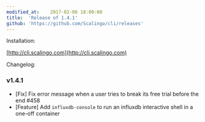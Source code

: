 ```yaml
---
modified_at:	2017-02-06 18:00:00
title:	'Release of 1.4.1'
github: 'https://github.com/Scalingo/cli/releases'
---
```


Installation:

[http://cli.scalingo.com](http://cli.scalingo.com)

Changelog:

### v1.4.1

* [Fix] Fix error message when a user tries to break its free trial before the end #458
* [Feature] Add `influxdb-console` to run an influxdb interactive shell in a one-off container
